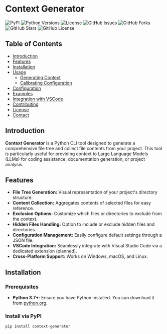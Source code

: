 # Context Generator

![PyPI](https://img.shields.io/pypi/v/context-generator)
![Python Versions](https://img.shields.io/pypi/pyversions/context-generator)
![License](https://img.shields.io/pypi/l/context-generator)
![GitHub Issues](https://img.shields.io/github/issues/yourusername/context-generator)
![GitHub Forks](https://img.shields.io/github/forks/yourusername/context-generator)
![GitHub Stars](https://img.shields.io/github/stars/yourusername/context-generator)
![GitHub License](https://img.shields.io/github/license/yourusername/context-generator)

## Table of Contents

- [Introduction](#introduction)
- [Features](#features)
- [Installation](#installation)
- [Usage](#usage)
  - [Generating Context](#generating-context)
  - [Calibrating Configuration](#calibrating-configuration)
- [Configuration](#configuration)
- [Examples](#examples)
- [Integration with VSCode](#integration-with-vscode)
- [Contributing](#contributing)
- [License](#license)
- [Contact](#contact)

## Introduction

**Context Generator** is a Python CLI tool designed to generate a comprehensive file tree and collect file contents from your project. This tool is particularly useful for providing context to Large Language Models (LLMs) for coding assistance, documentation generation, or project analysis.

## Features

- **File Tree Generation:** Visual representation of your project's directory structure.
- **Content Collection:** Aggregates contents of selected files for easy reference.
- **Exclusion Options:** Customize which files or directories to exclude from the context.
- **Hidden Files Handling:** Option to include or exclude hidden files and directories.
- **Configuration Management:** Easily configure default settings through a JSON file.
- **VSCode Integration:** Seamlessly integrate with Visual Studio Code via a dedicated extension (planned).
- **Cross-Platform Support:** Works on Windows, macOS, and Linux.

## Installation

### Prerequisites

- **Python 3.7+**: Ensure you have Python installed. You can download it from [python.org](https://www.python.org/downloads/).

### Install via PyPI

```bash
pip install context-generator